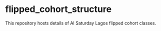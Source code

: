 # flipped_cohort_structure
This repository hosts details of AI Saturday Lagos flipped cohort classes.
